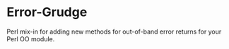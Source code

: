 # Error-Grudge
Perl mix-in for adding new methods for out-of-band error returns for your Perl OO module.
